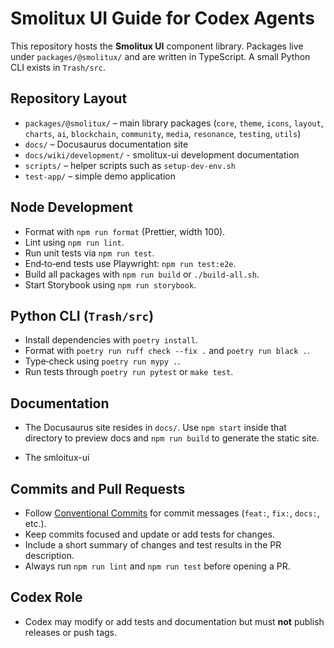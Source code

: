 # Smolitux UI Guide for Codex Agents

This repository hosts the **Smolitux UI** component library. Packages live under
`packages/@smolitux/` and are written in TypeScript. A small Python CLI exists in
`Trash/src`.

## Repository Layout

- `packages/@smolitux/` – main library packages (`core`, `theme`, `icons`,
  `layout`, `charts`, `ai`, `blockchain`, `community`, `media`, `resonance`,
  `testing`, `utils`)
- `docs/` – Docusaurus documentation site
- `docs/wiki/development/` - smolitux-ui development documentation
- `scripts/` – helper scripts such as `setup-dev-env.sh`
- `test-app/` – simple demo application

## Node Development

- Format with `npm run format` (Prettier, width 100).
- Lint using `npm run lint`.
- Run unit tests via `npm run test`.
- End‑to‑end tests use Playwright: `npm run test:e2e`.
- Build all packages with `npm run build` or `./build-all.sh`.
- Start Storybook using `npm run storybook`.

## Python CLI (`Trash/src`)

- Install dependencies with `poetry install`.
- Format with `poetry run ruff check --fix .` and `poetry run black .`.
- Type‑check using `poetry run mypy .`.
- Run tests through `poetry run pytest` or `make test`.

## Documentation

- The Docusaurus site resides in `docs/`. Use `npm start` inside that directory
  to preview docs and `npm run build` to generate the static site.

- The smloitux-ui 

## Commits and Pull Requests

- Follow [Conventional Commits](https://www.conventionalcommits.org/) for commit
  messages (`feat:`, `fix:`, `docs:`, etc.).
- Keep commits focused and update or add tests for changes.
- Include a short summary of changes and test results in the PR description.
- Always run `npm run lint` and `npm run test` before opening a PR.

## Codex Role

- Codex may modify or add tests and documentation but must **not** publish
  releases or push tags.
